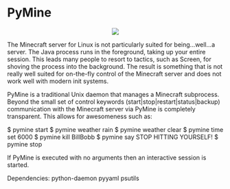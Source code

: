 PyMine
======

<div style="text-align: center"><a href="https://github.com/christopher-henderson/PyMine"><img src="https://cloud.githubusercontent.com/assets/8518514/4023774/0eca78ec-2ba6-11e4-8844-81199da62058.jpeg"/></a></div>

The Minecraft server for Linux is not particularly suited for being...well...a server. The Java process runs in the foreground, taking up your entire session. This leads many people to resort to tactics, such as Screen, for shoving the process into the background. The result is something that is not really well suited for on-the-fly control of the Minecraft server and does not work well with modern init systems.

PyMine is a traditional Unix daemon that manages a Minecraft subprocess. Beyond the small set of control keywords (start|stop|restart|status|backup) communication with the Minecraft server via PyMine is completely transparent. This allows for awesomeness such as:

$ pymine start
$ pymine weather rain
$ pymine weather clear
$ pymine time set 6000
$ pymine kill BillBobb
$ pymine say STOP HITTING YOURSELF!
$ pymine stop

If PyMine is executed with no arguments then an interactive session is started.

Dependencies:
python-daemon
pyyaml
psutils
